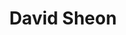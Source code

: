 ---
title: David Sheon
position: 18
role: Sustainability Vice Chair
from: WHITECOAT Strategies
section: "board"
---